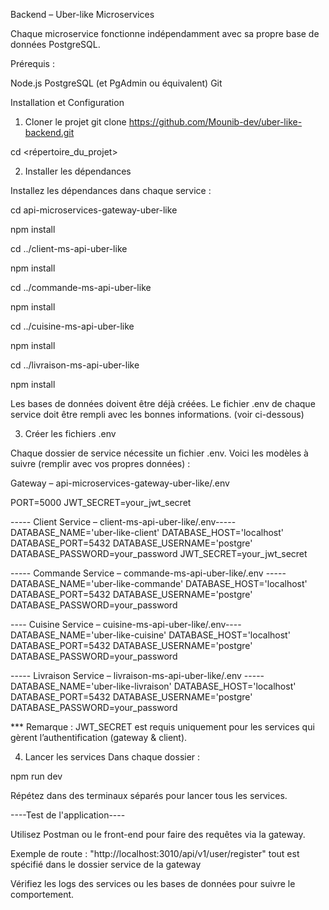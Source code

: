 Backend – Uber-like Microservices


Chaque microservice fonctionne indépendamment avec sa propre base de données PostgreSQL.


Prérequis :


Node.js 
PostgreSQL (et PgAdmin ou équivalent)
Git


 Installation et Configuration
1. Cloner le projet
git clone https://github.com/Mounib-dev/uber-like-backend.git


cd <répertoire_du_projet>


2. Installer les dépendances


Installez les dépendances dans chaque service :

cd api-microservices-gateway-uber-like

npm install

cd ../client-ms-api-uber-like

npm install

cd ../commande-ms-api-uber-like

npm install

cd ../cuisine-ms-api-uber-like

npm install

cd ../livraison-ms-api-uber-like

npm install

Les bases de données doivent être déjà créées. Le fichier .env de chaque service doit être rempli avec les bonnes informations. (voir ci-dessous)

3. Créer les fichiers .env

Chaque dossier de service nécessite un fichier .env. Voici les modèles à suivre (remplir avec vos propres données) :

 Gateway – api-microservices-gateway-uber-like/.env

PORT=5000
JWT_SECRET=your_jwt_secret

----- Client Service – client-ms-api-uber-like/.env-----
DATABASE_NAME='uber-like-client'
DATABASE_HOST='localhost'
DATABASE_PORT=5432
DATABASE_USERNAME='postgre'
DATABASE_PASSWORD=your_password
JWT_SECRET=your_jwt_secret


----- Commande Service – commande-ms-api-uber-like/.env -----
DATABASE_NAME='uber-like-commande'
DATABASE_HOST='localhost'
DATABASE_PORT=5432
DATABASE_USERNAME='postgre'
DATABASE_PASSWORD=your_password


---- Cuisine Service – cuisine-ms-api-uber-like/.env----
DATABASE_NAME='uber-like-cuisine'
DATABASE_HOST='localhost'
DATABASE_PORT=5432
DATABASE_USERNAME='postgre'
DATABASE_PASSWORD=your_password


----- Livraison Service – livraison-ms-api-uber-like/.env -----
DATABASE_NAME='uber-like-livraison'
DATABASE_HOST='localhost'
DATABASE_PORT=5432
DATABASE_USERNAME='postgre'
DATABASE_PASSWORD=your_password

*** Remarque : JWT_SECRET est requis uniquement pour les services qui gèrent l’authentification (gateway & client).

4. Lancer les services
Dans chaque dossier :

npm run dev 

Répétez dans des terminaux séparés pour lancer tous les services.


----Test de l'application----

Utilisez Postman ou le front-end  pour faire des requêtes via la gateway.

Exemple de route : "http://localhost:3010/api/v1/user/register"
tout est spécifié dans le dossier service de la gateway


Vérifiez les logs des services ou les bases de données pour suivre le comportement.
